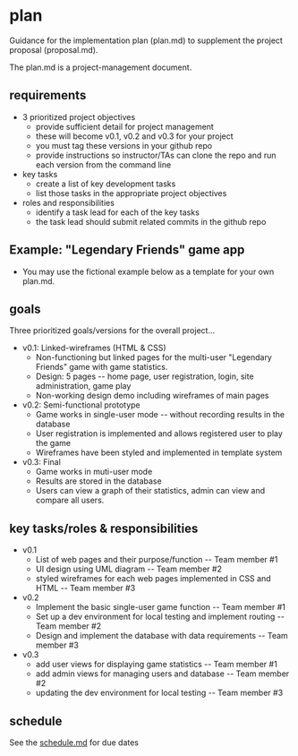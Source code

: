 # plan

Guidance for the implementation plan (plan.md) to supplement the project proposal (proposal.md).

The plan.md is a project-management document.

## requirements

* 3 prioritized project objectives
  * provide sufficient detail for project management
  * these will become v0.1, v0.2 and v0.3 for your project
  * you must tag these versions in your github repo
  * provide instructions so instructor/TAs can clone the repo and run each version from the command line
* key tasks
  * create a list of key development tasks
  * list those tasks in the appropriate project objectives
* roles and responsibilities
  * identify a task lead for each of the key tasks
  * the task lead should submit related commits in the github repo

## Example: "Legendary Friends" game app

* You may use the fictional example below as a template for your own plan.md. 

## goals

Three prioritized goals/versions for the overall project...

* v0.1: Linked-wireframes (HTML & CSS)
  * Non-functioning but linked pages for the multi-user "Legendary Friends" game with game statistics.
  * Design: 5 pages -- home page, user registration, login, site administration, game play
  * Non-working design demo including wireframes of main pages
* v0.2: Semi-functional prototype
  * Game works in single-user mode -- without recording results in the database
  * User registration is implemented and allows registered user to play the game
  * Wireframes have been styled and implemented in template system
* v0.3: Final
  * Game works in muti-user mode
  * Results are stored in the database
  * Users can view a graph of their statistics, admin can view and compare all users.

## key tasks/roles & responsibilities

* v0.1
  * List of web pages and their purpose/function -- Team member #1
  * UI design using UML diagram -- Team member #2
  * styled wireframes for each web pages implemented in CSS and HTML -- Team member #3
* v0.2
  * Implement the basic single-user game function -- Team member #1
  * Set up a dev environment for local testing and implement routing -- Team member #2
  * Design and implement the database with data requirements -- Team member #3
* v0.3
  * add user views for displaying game statistics -- Team member #1
  * add admin views for managing users and database -- Team member #2
  * updating the dev environment for local testing -- Team member #3

## schedule

See the [schedule.md](./schedule.md) for due dates